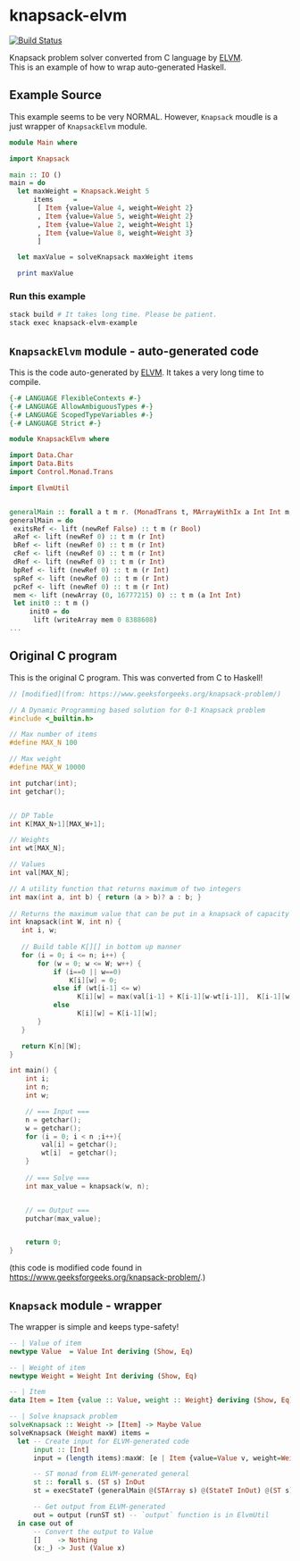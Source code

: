 # knapsack-elvm
[![Build Status](https://travis-ci.org/nwtgck/knapsack-elvm-haskell.svg?branch=master)](https://travis-ci.org/nwtgck/knapsack-elvm-haskell)

Knapsack problem solver converted from C language by [ELVM](https://github.com/shinh/elvm).  
This is an example of how to wrap auto-generated Haskell.

## Example Source

This example seems to be very NORMAL. However, `Knapsack` moudle is a just wrapper of `KnapsackElvm` module.

```hs
module Main where

import Knapsack

main :: IO ()
main = do
  let maxWeight = Knapsack.Weight 5
      items     =
       [ Item {value=Value 4, weight=Weight 2}
       , Item {value=Value 5, weight=Weight 2}
       , Item {value=Value 2, weight=Weight 1}
       , Item {value=Value 8, weight=Weight 3}
       ]

  let maxValue = solveKnapsack maxWeight items

  print maxValue

```

### Run this example

```bash
stack build # It takes long time. Please be patient.
stack exec knapsack-elvm-example
```


## `KnapsackElvm` module - auto-generated code

This is the code auto-generated by [ELVM](https://github.com/shinh/elvm). It takes a very long time to compile.

```hs
{-# LANGUAGE FlexibleContexts #-}
{-# LANGUAGE AllowAmbiguousTypes #-}
{-# LANGUAGE ScopedTypeVariables #-}
{-# LANGUAGE Strict #-}

module KnapsackElvm where

import Data.Char
import Data.Bits
import Control.Monad.Trans

import ElvmUtil


generalMain :: forall a t m r. (MonadTrans t, MArrayWithIx a Int Int m, GetPutInt (t m), MRef m r) => t m ()
generalMain = do
 exitsRef <- lift (newRef False) :: t m (r Bool)
 aRef <- lift (newRef 0) :: t m (r Int)
 bRef <- lift (newRef 0) :: t m (r Int)
 cRef <- lift (newRef 0) :: t m (r Int)
 dRef <- lift (newRef 0) :: t m (r Int)
 bpRef <- lift (newRef 0) :: t m (r Int)
 spRef <- lift (newRef 0) :: t m (r Int)
 pcRef <- lift (newRef 0) :: t m (r Int)
 mem <- lift (newArray (0, 16777215) 0) :: t m (a Int Int)
 let init0 :: t m ()
     init0 = do
      lift (writeArray mem 0 8388608)
...
```

## Original C program

This is the original C program. This was converted from C to Haskell!

```c
// [modified](from: https://www.geeksforgeeks.org/knapsack-problem/)

// A Dynamic Programming based solution for 0-1 Knapsack problem
#include <_builtin.h>

// Max number of items
#define MAX_N 100

// Max weight
#define MAX_W 10000

int putchar(int);
int getchar();


// DP Table
int K[MAX_N+1][MAX_W+1];

// Weights
int wt[MAX_N];

// Values
int val[MAX_N];

// A utility function that returns maximum of two integers
int max(int a, int b) { return (a > b)? a : b; }
 
// Returns the maximum value that can be put in a knapsack of capacity W
int knapsack(int W, int n) {
   int i, w;
 
   // Build table K[][] in bottom up manner
   for (i = 0; i <= n; i++) {
       for (w = 0; w <= W; w++) {
           if (i==0 || w==0)
               K[i][w] = 0;
           else if (wt[i-1] <= w)
                 K[i][w] = max(val[i-1] + K[i-1][w-wt[i-1]],  K[i-1][w]);
           else
                 K[i][w] = K[i-1][w];
       }
   }

   return K[n][W];
}

int main() {
    int i;
    int n;
    int w;

    // === Input ===
    n = getchar();
    w = getchar();
    for (i = 0; i < n ;i++){
        val[i] = getchar();
        wt[i]  = getchar();
    }
    
    // === Solve ===
    int max_value = knapsack(w, n);


    // == Output ===
    putchar(max_value);


    return 0;
}
```

(this code is modified code found in <https://www.geeksforgeeks.org/knapsack-problem/>.)

## `Knapsack` module - wrapper

The wrapper is simple and keeps type-safety!

```hs
-- | Value of item
newtype Value  = Value Int deriving (Show, Eq)

-- | Weight of item
newtype Weight = Weight Int deriving (Show, Eq)

-- | Item
data Item = Item {value :: Value, weight :: Weight} deriving (Show, Eq)

-- | Solve knapsack problem
solveKnapsack :: Weight -> [Item] -> Maybe Value
solveKnapsack (Weight maxW) items = 
  let -- Create input for ELVM-generated code
      input :: [Int]
      input = (length items):maxW: [e | Item {value=Value v, weight=Weight w} <- items, e <- [v, w]]

      -- ST monad from ELVM-generated general
      st :: forall s. (ST s) InOut
      st = execStateT (generalMain @(STArray s) @(StateT InOut) @(ST s) @(STRef s)) defaultInOut{input=input}

      -- Get output from ELVM-generated
      out = output (runST st) -- `output` function is in ElvmUtil
  in case out of
      -- Convert the output to Value
      []    -> Nothing
      (x:_) -> Just (Value x)

```

